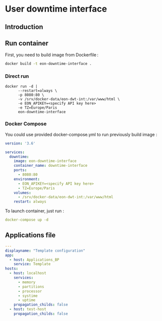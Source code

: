 # User downtime interface

## Introduction

## Run container

First, you need to build image from Dockerfile :

```bash
docker build -t eon-downtime-interface .
```

### Direct run

```
docker run -d |
      --restart=always \
      -p 8080:80 \
      -v /srv/docker-data/eon-dwt-int:/var/www/html \
      -e EON_APIKEY=<specify API key here>
      -e TZ=Europe/Paris
      eon-downtime-interface
```

### Docker Compose

You could use provided docker-compose.yml to run previously build image :

```yaml
version: '3.6'

services:
  downtime:
    image: eon-downtime-interface
    container_name: downtime-interface
    ports:
      - 8080:80
    environment:
      - EON_APIKEY=<specify API key here>
      - TZ=Europe/Paris
    volumes:
      - /srv/docker-data/eon-dwt-int:/var/www/html
    restart: always
```

To launch container, just run :

```yaml
docker-compose up -d
```

## Applications file

```yaml
---
displayname: "Template configuration"
app:
  - host: Applications_BP
    service: Template
hosts:
  - host: localhost
    services:
      - memory
      - partitions
      - processor
      - systime
      - uptime
    propagation_childs: false
  - host: test-host
    propagation_childs: false
```